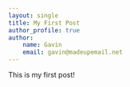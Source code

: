 ```yaml
---
layout: single
title: My First Post
author_profile: true
author:
    name: Gavin
    email: gavin@madeupemail.net
---
```


This is my first post!